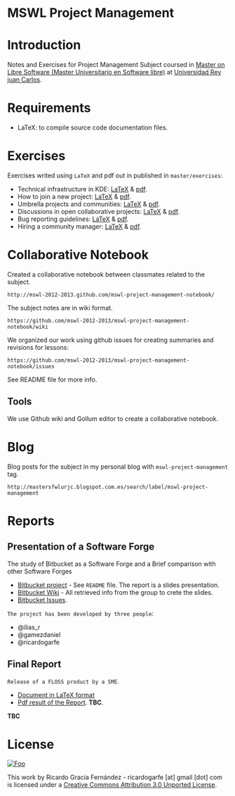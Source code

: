 MSWL  Project Management
=========================

Introduction
=============

Notes and Exercises for Project Management Subject coursed in [Master on Libre Software (Master Universitario en Software libre)](http://master.libresoft.es/) at [Universidad Rey juan Carlos](http://www.urjc.es/).

Requirements
=============

* LaTeX: to compile source code documentation files.

Exercises
==========

Exercises writed using `LaTeX` and pdf out in published in `master/exercises`:

* Technical infrastructure in KDE: [LaTeX](https://github.com/ricardogarfe/mswl-project-management/blob/master/exercises/001-KDE-technical-infrastructure.tex) & [pdf](https://github.com/ricardogarfe/mswl-project-management/raw/master/exercises/001-KDE-technical-infrastructure.pdf).
* How to join a new project: [LaTeX](https://github.com/ricardogarfe/mswl-project-management/blob/master/exercises/002-join-a-new-project.tex) & [pdf](https://github.com/ricardogarfe/mswl-project-management/raw/master/exercises/002-join-a-new-project.pdf).
* Umbrella projects and communities: [LaTeX](https://github.com/ricardogarfe/mswl-project-management/blob/master/exercises/003-open-desktop-goals.tex) & [pdf](https://github.com/ricardogarfe/mswl-project-management/raw/master/exercises/003-open-desktop-goals.pdf). 
* Discussions in open collaborative projects: [LaTeX](https://github.com/ricardogarfe/mswl-project-management/blob/master/exercises/004-notabilia-deleted-wikipedia-discussions.tex) & [pdf](https://github.com/ricardogarfe/mswl-project-management/raw/master/exercises/004-notabilia-deleted-wikipedia-discussions.pdf).
* Bug reporting guidelines: [LaTeX](https://github.com/ricardogarfe/mswl-project-management/blob/master/exercises/005-webkit-bug-reporting-guidelines.tex) & [pdf](https://github.com/ricardogarfe/mswl-project-management/raw/master/exercises/005-webkit-bug-reporting-guidelines.pdf).
* Hiring a community manager: [LaTeX](https://github.com/ricardogarfe/mswl-project-management/blob/master/exercises/006-community-manager.tex) & [pdf](https://github.com/ricardogarfe/mswl-project-management/raw/master/exercises/006-community-manager.pdf).

Collaborative Notebook
=======================

Created a collaborative notebook between classmates related to the subject.

    http://mswl-2012-2013.github.com/mswl-project-management-notebook/

The subject notes are in wiki format.

    https://github.com/mswl-2012-2013/mswl-project-management-notebook/wiki

We organized our work using github issues for creating summaries and revisions for lessons:

    https://github.com/mswl-2012-2013/mswl-project-management-notebook/issues

See README file for more info.

Tools
------

We use Github wiki and Gollum editor to create a collaborative notebook.

Blog
=====

Blog posts for the subject in my personal blog with `mswl-project-management` tag.

    http://mastersfwlurjc.blogspot.com.es/search/label/mswl-project-management

Reports
========

Presentation of a Software Forge
---------------------------------

The study of Bitbucket as a Software Forge and a Brief comparison with other Software Forges

* [Bitbucket project](https://bitbucket.org/mswlmanage2013/mswl-bitbucket-alm-tools/) - See `README` file. The report is a slides presentation.
* [Bitbucket Wiki](https://bitbucket.org/mswlmanage2013/mswl-bitbucket-alm-tools/wiki/Home) - All retrieved info from the group to crete the slides.
* [Bitbucket Issues](https://bitbucket.org/mswlmanage2013/mswl-bitbucket-alm-tools/issues).

`The project has been developed by three people`:

* @ilias_r
* @gamezdaniel
* @ricardogarfe

Final Report 
-------------

`Release of a FLOSS product by a SME`. 

* [Document in LaTeX format](https://github.com/ricardogarfe/mswl-project-management/blob/master/final-reports/001-final-report-floss-release.tex)
* [Pdf result of the Report](https://github.com/ricardogarfe/mswl-project-management/blob/master/final-reports/001-final-report-floss-release.pdf). **TBC**.

**TBC**

License
========

<a href="http://creativecommons.org/licenses/by/3.0/" rel="Creative Commons Attribution 3.0">![Foo](http://i.creativecommons.org/l/by/3.0/88x31.png)</a>

This work by Ricardo Gracía Fernández - ricardogarfe [at] gmail [dot] com is licensed under a [Creative Commons Attribution 3.0 Unported License](http://creativecommons.org/licenses/by/3.0/).
